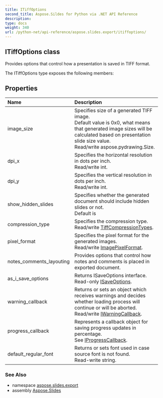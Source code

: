 ```yaml
---
title: ITiffOptions
second_title: Aspose.Sildes for Python via .NET API Reference
description: 
type: docs
weight: 340
url: /python-net/api-reference/aspose.slides.export/itiffoptions/
---
```


## ITiffOptions class

Provides options that control how a presentation is saved in TIFF format.

The ITiffOptions type exposes the following members:
## Properties
| Name | Description |
| :- | :- |
|image_size|Specifies size of a generated TIFF image.<br/>            Default value is 0x0, what means that generated image sizes will be calculated based on presentation slide size value.<br/>            Read/write aspose.pydrawing.Size.|
|dpi_x|Specifies the horizontal resolution in dots per inch.<br/>            Read/write int.|
|dpi_y|Specifies the vertical resolution in dots per inch.<br/>            Read/write int.|
|show_hidden_slides|Specifies whether the generated document should include hidden slides or not.<br/>            Default is|
|compression_type|Specifies the compression type.<br/>            Read/write [TiffCompressionTypes](/slides/python-net/api-reference/aspose.slides.export/tiffcompressiontypes/).|
|pixel_format|Specifies the pixel format for the generated images.<br/>            Read/write [ImagePixelFormat](/slides/python-net/api-reference/aspose.slides.export/imagepixelformat/).|
|notes_comments_layouting|Provides options that control how notes and comments is placed in exported document.|
|as_i_save_options|Returns ISaveOptions interface.<br/>            Read-only [ISaveOptions](/slides/python-net/api-reference/aspose.slides.export/isaveoptions/).|
|warning_callback|Returns or sets an object which receives warnings and decides whether loading process will continue or will be aborted.<br/>            Read/write [IWarningCallback](/slides/python-net/api-reference/aspose.slides.warnings/iwarningcallback/).|
|progress_callback|Represents a callback object for saving progress updates in percentage. <br/>            See [IProgressCallback](/slides/python-net/api-reference/aspose.slides/iprogresscallback/).|
|default_regular_font|Returns or sets font used in case source font is not found.<br/>            Read-write string.|

### See Also

* namespace [aspose.slides.export](/slides/python-net/api-reference/aspose.slides.export/)
* assembly [Aspose.Slides](/slides/python-net/api-reference/)

